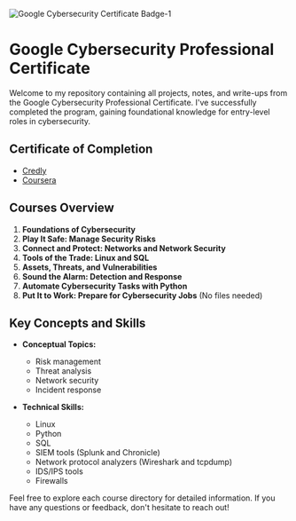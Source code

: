 ![Google Cybersecurity Certificate Badge-1](https://github.com/mubarizsaeed/Google-cybersecurity-certificate-Documentation/assets/98554238/85af885d-d3ce-4fa6-accb-7f06daac515c)
# Google Cybersecurity Professional Certificate

Welcome to my repository containing all projects, notes, and write-ups from the Google Cybersecurity Professional Certificate. I've successfully completed the program, gaining foundational knowledge for entry-level roles in cybersecurity.

## Certificate of Completion

- [Credly](https://www.credly.com/badges/dd872f10-c995-4e21-a931-c89de523cfdf/public_url)
- [Coursera](https://coursera.org/share/90c12a4668ffe9d5c3c53b139bb5035c)

## Courses Overview

1. **Foundations of Cybersecurity**
2. **Play It Safe: Manage Security Risks**
3. **Connect and Protect: Networks and Network Security**
4. **Tools of the Trade: Linux and SQL**
5. **Assets, Threats, and Vulnerabilities**
6. **Sound the Alarm: Detection and Response**
7. **Automate Cybersecurity Tasks with Python**
8. **Put It to Work: Prepare for Cybersecurity Jobs** (No files needed)

## Key Concepts and Skills

- **Conceptual Topics:**
  - Risk management
  - Threat analysis
  - Network security
  - Incident response

- **Technical Skills:**
  - Linux
  - Python
  - SQL
  - SIEM tools (Splunk and Chronicle)
  - Network protocol analyzers (Wireshark and tcpdump)
  - IDS/IPS tools
  - Firewalls

Feel free to explore each course directory for detailed information. If you have any questions or feedback, don't hesitate to reach out!
